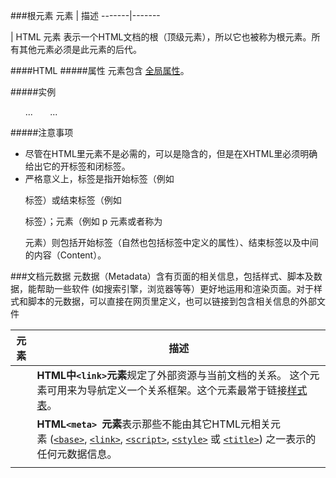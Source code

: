 ###根元素
元素 | 描述
-------|-------
<html> | HTML <html> 元素 表示一个HTML文档的根（顶级元素），所以它也被称为根元素。所有其他元素必须是此元素的后代。

####HTML
#####属性
元素包含 [全局属性](https://developer.mozilla.org/zh-CN/docs/Web/HTML/Global_attributes)。

#####实例
> <!DOCTYPE html>
  <html lang="zh">
&nbsp;&nbsp;&nbsp;&nbsp;&nbsp;&nbsp;<head>...</head>
   &nbsp;&nbsp;&nbsp;&nbsp;&nbsp;&nbsp;<body>...</body>
</html>

#####注意事项
* 尽管在HTML里<html>元素不是必需的，可以是隐含的，但是在XHTML里必须明确给出它的开标签和闭标签。
* 严格意义上，标签是指开始标签（例如 <p> 标签）或结束标签（例如 </p> 标签）；元素（例如 p 元素或者称为<p>元素）则包括开始标签（自然也包括标签中定义的属性）、结束标签以及中间的内容（Content）。

###文档元数据
元数据（Metadata）含有页面的相关信息，包括样式、脚本及数据，能帮助一些软件 (如搜索引擎，浏览器等等）更好地运用和渲染页面。对于样式和脚本的元数据，可以直接在网页里定义，也可以链接到包含相关信息的外部文件

元素 | 描述
-------|-------
<link> | **HTML中`<link>`元素**规定了外部资源与当前文档的关系。 这个元素可用来为导航定义一个关系框架。这个元素最常于链接[样式表](https://developer.mozilla.org/zh-CN/docs/Glossary/CSS)。
<meta> | **HTML`<meta> `元素**表示那些不能由其它HTML元相关元素 ([`<base>`](https://developer.mozilla.org/zh-CN/docs/Web/HTML/Element/base "HTML <base> 元素 指定用于一个文档中包含的所有相对URL的基本URL。一份中只能有一个<base>元素。"), [`<link>`](https://developer.mozilla.org/zh-CN/docs/Web/HTML/Element/link "HTML 中<link>元素规定了外部资源与当前文档的关系。 这个元素可用来为导航定义一个关系框架。这个元素最常于链接样式表。"), [`<script>`](https://developer.mozilla.org/zh-CN/docs/Web/HTML/Element/script "HTML <script> 元素用于嵌入或引用可执行脚本。"), [`<style>`](https://developer.mozilla.org/zh-CN/docs/Web/HTML/Element/style "HTML的<style>元素包含文档的样式信息或者文档的部分内容。默认情况下，该标签的样式信息通常是CSS的格式。") 或 [`<title>`](https://developer.mozilla.org/zh-CN/docs/Web/HTML/Element/title "HTML <title> 元素 定义文档的标题，显示在浏览器的标题栏或标签页上。它只可以包含文本，若是包含有标签，则包含的任何标签都不会被解释。")) 之一表示的任何元数据信息。
<style> | **HTML的`<style>`元素**包含文档的样式信息或者文档的部分内容。默认情况下，该标签的样式信息通常是[CSS](https://developer.mozilla.org/en-US/docs/Web/CSS)的格式。
<title> | **HTML`<title>` 元素** 定义文档的标题，显示在浏览器的标题栏或标签页上。它只可以包含文本，若是包含有标签，则包含的任何标签都不会被解释。

#####link
#####例子
> <link href="style.css" rel="stylesheet">



 